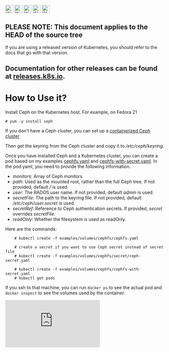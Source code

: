 <!-- BEGIN MUNGE: UNVERSIONED_WARNING -->

<!-- BEGIN STRIP_FOR_RELEASE -->

<img src="http://kubernetes.io/kubernetes/img/warning.png" alt="WARNING"
     width="25" height="25">
<img src="http://kubernetes.io/kubernetes/img/warning.png" alt="WARNING"
     width="25" height="25">
<img src="http://kubernetes.io/kubernetes/img/warning.png" alt="WARNING"
     width="25" height="25">
<img src="http://kubernetes.io/kubernetes/img/warning.png" alt="WARNING"
     width="25" height="25">
<img src="http://kubernetes.io/kubernetes/img/warning.png" alt="WARNING"
     width="25" height="25">

<h2>PLEASE NOTE: This document applies to the HEAD of the source tree</h2>

If you are using a released version of Kubernetes, you should
refer to the docs that go with that version.

Documentation for other releases can be found at
[releases.k8s.io](http://releases.k8s.io).
</strong>
--

<!-- END STRIP_FOR_RELEASE -->

<!-- END MUNGE: UNVERSIONED_WARNING -->

# How to Use it?

Install Ceph on the Kubernetes host. For example, on Fedora 21

    # yum -y install ceph

If you don't have a Ceph cluster, you can set up a [containerized Ceph cluster](https://github.com/rootfs/ceph_docker)

Then get the keyring from the Ceph cluster and copy it to */etc/ceph/keyring*.

Once you have installed Ceph and a Kubernetes cluster, you can create a pod based on my examples [cephfs.yaml](cephfs.yaml)  and [cephfs-with-secret.yaml](cephfs-with-secret.yaml). In the pod yaml, you need to provide the following information.

- *monitors*:  Array of Ceph monitors.
- *path*: Used as the mounted root, rather than the full Ceph tree. If not provided, default */* is used.
- *user*: The RADOS user name. If not provided, default *admin* is used.
- *secretFile*: The path to the keyring file. If not provided, default */etc/ceph/user.secret* is used.
- *secretRef*: Reference to Ceph authentication secrets. If provided, *secret* overrides *secretFile*.
- *readOnly*: Whether the filesystem is used as readOnly.


Here are the commands:

```console
    # kubectl create -f examples/volumes/cephfs/cephfs.yaml

    # create a secret if you want to use Ceph secret instead of secret file
    # kubectl create -f examples/volumes/cephfs/secret/ceph-secret.yaml
	
    # kubectl create -f examples/volumes/cephfs/cephfs-with-secret.yaml
    # kubectl get pods
```

 If you ssh to that machine, you can run `docker ps` to see the actual pod and `docker inspect` to see the volumes used by the container.


<!-- BEGIN MUNGE: GENERATED_ANALYTICS -->
[![Analytics](https://kubernetes-site.appspot.com/UA-36037335-10/GitHub/examples/volumes/cephfs/README.md?pixel)]()
<!-- END MUNGE: GENERATED_ANALYTICS -->

